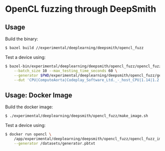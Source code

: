 # OpenCL fuzzing through DeepSmith


## Usage

Build the binary:

```sh
$ bazel build //experimental/deeplearning/deepsmith/opencl_fuzz
```

Test a device using:

```sh
$ bazel-bin/experimental/deeplearning/deepsmith/opencl_fuzz/opencl_fuzz \
    --batch_size 10 --max_testing_time_seconds 60 \
    --generator $PWD/experimental/deeplearning/deepsmith/opencl_fuzz/generator.txt \
    --dut 'CPU|ComputeAorta|Codeplay_Software_Ltd._-_host_CPU|1.14|1.2'
```

## Usage: Docker Image

Build the docker image:

```sh
$ ./experimental/deeplearning/deepsmith/opencl_fuzz/make_image.sh
```

Test a device using:

```sh
$ docker run opencl \
    /app/experimental/deeplearning/deepsmith/opencl_fuzz/opencl_fuzz_image.binary \
    --generator /datasets/generator.pbtxt
```
